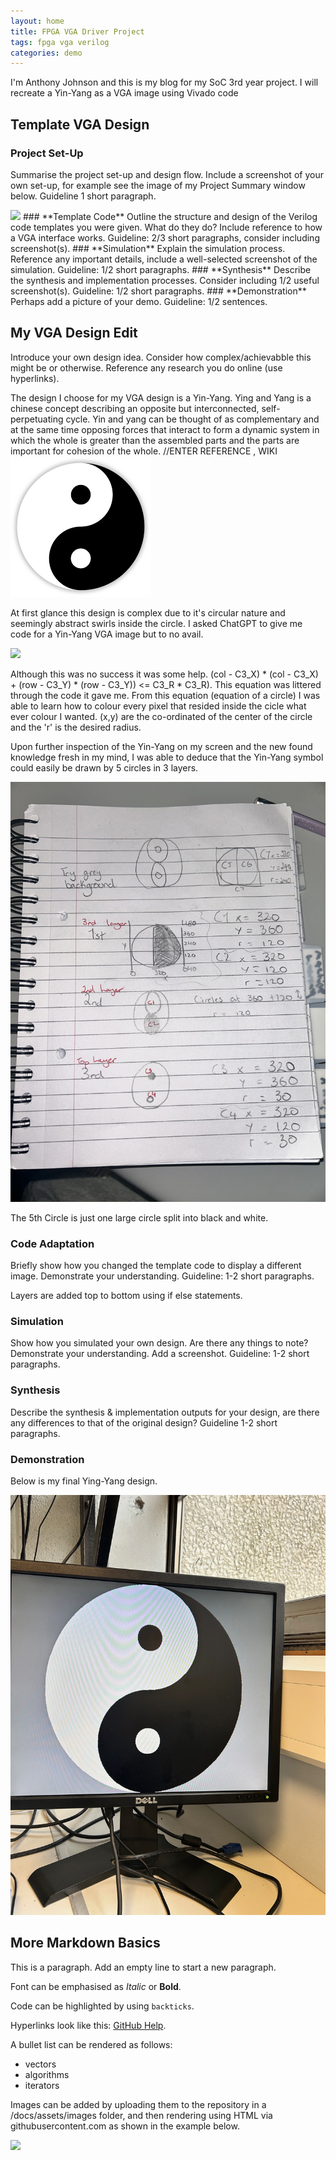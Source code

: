 ```yaml
---
layout: home
title: FPGA VGA Driver Project
tags: fpga vga verilog
categories: demo
---
```

I'm Anthony Johnson and this is my blog for my SoC 3rd year project. I will recreate a Yin-Yang as a VGA image using Vivado code

## **Template VGA Design**
### **Project Set-Up**
Summarise the project set-up and design flow. Include a screenshot of your own set-up, for example see the image of my Project Summary window below. Guideline 1 short paragraph.


<img src="https://raw.githubusercontent.com/Anthony Johnson/SoCReport/main/docs/assets/images/VGAPrjSum.png">
### **Template Code**
Outline the structure and design of the Verilog code templates you were given. What do they do? Include reference to how a VGA interface works. Guideline: 2/3 short paragraphs, consider including screenshot(s).
### **Simulation**
Explain the simulation process. Reference any important details, include a well-selected screenshot of the simulation. Guideline: 1/2 short paragraphs.
### **Synthesis**
Describe the synthesis and implementation processes. Consider including 1/2 useful screenshot(s). Guideline: 1/2 short paragraphs.
### **Demonstration**
Perhaps add a picture of your demo. Guideline: 1/2 sentences.

## **My VGA Design Edit**
Introduce your own design idea. Consider how complex/achievabble this might be or otherwise. Reference any research you do online (use hyperlinks).

The design I choose for my VGA design is a Yin-Yang. Ying and Yang is a chinese concept describing an opposite but interconnected, self-perpetuating cycle. Yin and yang can be thought of as complementary and at the same time opposing forces that interact to form a dynamic system in which the whole is greater than the assembled parts and the parts are important for cohesion of the whole.  //ENTER REFERENCE , WIKI 
<img src="https://github.com/Antoj2000/SoCReport/blob/main/docs/assets/images/YinYangGoogle.png">

At first glance this design is complex due to it's circular nature and seemingly abstract swirls inside the circle. I asked ChatGPT to give me code for a Yin-Yang VGA image but to no avail.

<img src="https://raw.githubusercontent.com/Antoj2000/SoCReport/blob/main/docs/assets/images/GPT%20Image.jpeg">


Although this was no success it was some help. (col - C3_X) * (col - C3_X) + (row - C3_Y) * (row - C3_Y)) <= C3_R * C3_R). This equation was littered through the code it gave me.
From this equation (equation of a circle) I was able to learn how to colour every pixel that resided inside the cicle what ever colour I wanted. (x,y) are the co-ordinated of the center of the circle and the 'r' is the desired radius.

Upon further inspection of the Yin-Yang on my screen and the new found knowledge fresh in my mind, I was able to deduce that the Yin-Yang symbol could easily be drawn by 5 circles in 3 layers. 


<img src="https://github.com/Antoj2000/SoCReport/blob/main/docs/assets/images/Copy.jpg">


The 5th Circle is just one large circle split into black and white.

### **Code Adaptation**
Briefly show how you changed the template code to display a different image. Demonstrate your understanding. Guideline: 1-2 short paragraphs.

Layers are added top to bottom using if else statements. 


### **Simulation**
Show how you simulated your own design. Are there any things to note? Demonstrate your understanding. Add a screenshot. Guideline: 1-2 short paragraphs.

### **Synthesis**
Describe the synthesis & implementation outputs for your design, are there any differences to that of the original design? Guideline 1-2 short paragraphs.

### **Demonstration**
Below is my final Ying-Yang design. 

<img src="https://github.com/Antoj2000/SoCReport/blob/main/docs/assets/images/Yinyang%20completed.jpeg">

## **More Markdown Basics**
This is a paragraph. Add an empty line to start a new paragraph.

Font can be emphasised as *Italic* or **Bold**.

Code can be highlighted by using `backticks`.

Hyperlinks look like this: [GitHub Help](https://help.github.com/).

A bullet list can be rendered as follows:
- vectors
- algorithms
- iterators

Images can be added by uploading them to the repository in a /docs/assets/images folder, and then rendering using HTML via githubusercontent.com as shown in the example below.

<img src="https://raw.githubusercontent.com/melgineer/fpga-vga-verilog/main/docs/assets/images/VGAPrjSrcs.png">
